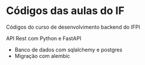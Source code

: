 # Códigos das aulas do IF
Códigos do curso de desenvolvimento backend do IFPI

API Rest com Python e FastAPI
 - Banco de dados com sqlalchemy e  postgres
 - Migração com alembic
